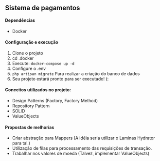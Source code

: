 ## Sistema de pagamentos

#### Dependências
 * Docker

#### Configuração e execução
1. Clone o projeto
2. cd .docker
3. Execute: `docker-compose up -d`
4. Configure o .env
5. `php artisan migrate` Para realizar a criação do banco de dados
5. Seu projeto estará pronto para ser executado! (:

#### Conceitos utilizados no projeto:
* Design Patterns (Factory, Factory Method)
* Repository Pattern
* SOLID
* ValueObjects

#### Propostas de melhorias
* Criar abstração para Mappers (A idéia seria utilizar o Laminas Hydrator para tal.)
* Utilização de filas para processamento das requisições de transação.
* Trabalhar nos valores de moeda (Talvez, implementar ValueObjects)
